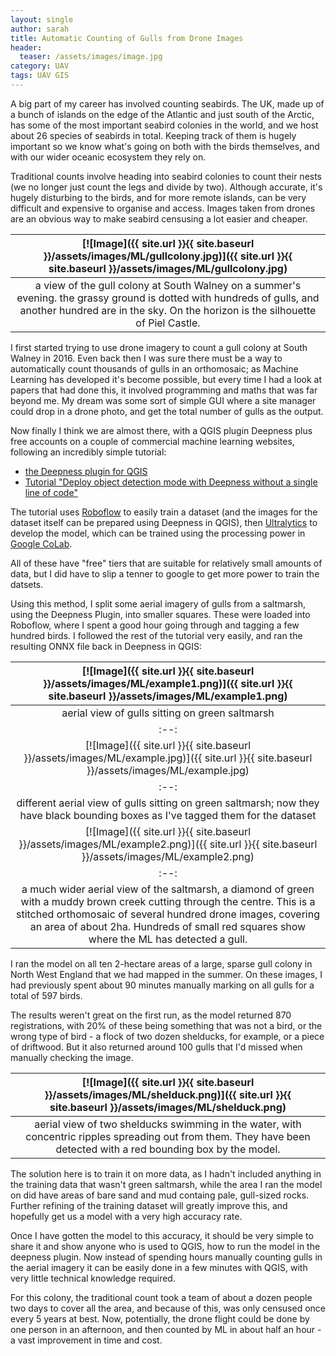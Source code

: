 ```yaml
---
layout: single
author: sarah
title: Automatic Counting of Gulls from Drone Images
header:
  teaser: /assets/images/image.jpg
category: UAV
tags: UAV GIS 
---
```


A big part of my career has involved counting seabirds. The UK, made up of a bunch of islands on the edge of the Atlantic and just south of the Arctic, has some of the most important seabird colonies in the world, and we host about 26 species of seabirds in total. Keeping track of them is hugely important so we know what's going on both with the birds themselves, and with our wider oceanic ecosystem they rely on.

Traditional counts involve heading into seabird colonies to count their nests (we no longer just count the legs and divide by two). Although accurate, it's hugely disturbing to the birds, and for more remote islands, can be very difficult and expensive to organise and access. Images taken from drones are an obvious way to make seabird censusing a lot easier and cheaper.

| [![Image]({{ site.url }}{{ site.baseurl }}/assets/images/ML/gullcolony.jpg)]({{ site.url }}{{ site.baseurl }}/assets/images/ML/gullcolony.jpg) | 
|:--:| 
| a view of the gull colony at South Walney on a summer's evening. the grassy ground is dotted with hundreds of gulls, and another hundred are in the sky. On the horizon is the silhouette of Piel Castle. |

I first started trying to use drone imagery to count a gull colony at South Walney in 2016. Even back then I was sure there must be a way to automatically count thousands of gulls in an orthomosaic; as Machine Learning has developed it's become possible, but every time I had a look at papers that had done this, it involved programming and maths that was far beyond me. My dream was some sort of simple GUI where a site manager could drop in a drone photo, and get the total number of gulls as the output. 

Now finally I think we are almost there, with a QGIS plugin Deepness plus free accounts on a couple of commercial machine learning websites, following an incredibly simple tutorial:

* [the Deepness plugin for QGIS](https://github.com/PUTvision/qgis-plugin-deepness/tree/master)
* [Tutorial "Deploy object detection mode with Deepness without a single line of code"](https://github.com/PUTvision/qgis-plugin-deepness/blob/master/tutorials/detection/Deploy_object_detection_model_with_Deepness_without_a_single_line_of_code.pdf) 

The tutorial uses [Roboflow](http://www.roboflow.com) to easily train a dataset (and the images for the dataset itself can be prepared using Deepness in QGIS), then [Ultralytics](http://https://www.ultralytics.com/) to develop the model, which can be trained using the processing power in [Google CoLab](https://colab.research.google.com/). 

All of these have "free" tiers that are suitable for relatively small amounts of data, but I did have to slip a tenner to google to get more power to train the datsets.

Using this method, I split some aerial imagery of gulls from a saltmarsh, using the Deepness Plugin, into smaller squares. These were loaded into Roboflow, where I spent a good hour going through and tagging a few hundred birds. I followed the rest of the tutorial very easily, and ran the resulting ONNX file back in Deepness in QGIS:

| [![Image]({{ site.url }}{{ site.baseurl }}/assets/images/ML/example1.png)]({{ site.url }}{{ site.baseurl }}/assets/images/ML/example1.png) | 
|:--:| 
| aerial view of gulls sitting on green saltmarsh |
|:--:|
| [![Image]({{ site.url }}{{ site.baseurl }}/assets/images/ML/example.jpg)]({{ site.url }}{{ site.baseurl }}/assets/images/ML/example.jpg) | 
|:--:| 
| different aerial view of gulls sitting on green saltmarsh; now they have black bounding boxes as I've tagged them for the dataset |
| [![Image]({{ site.url }}{{ site.baseurl }}/assets/images/ML/example2.png)]({{ site.url }}{{ site.baseurl }}/assets/images/ML/example2.png) | 
|:--:| 
| a much wider aerial view of the saltmarsh, a diamond of green with a muddy brown creek cutting through the centre. This is a stitched orthomosaic of several hundred drone images, covering an area of about 2ha. Hundreds of small red squares show where the ML has detected a gull. |

I ran the model on all ten 2-hectare areas of a large, sparse gull colony in North West England that we had mapped in the summer. On these images, I had previously spent about 90 minutes manually marking on all gulls for a total of 597 birds.

The results weren't great on the first run, as the model returned 870 registrations, with 20% of these being something that was not a bird, or the wrong type of bird - a flock of two dozen shelducks, for example, or a piece of driftwood. But it also returned around 100 gulls that I'd missed when manually checking the image.

| [![Image]({{ site.url }}{{ site.baseurl }}/assets/images/ML/shelduck.png)]({{ site.url }}{{ site.baseurl }}/assets/images/ML/shelduck.png) | 
|:--:| 
| aerial view of two shelducks swimming in the water, with concentric ripples spreading out from them. They have been detected with a red bounding box by the model. |

The solution here is to train it on more data, as I hadn't included anything in the training data that wasn't green saltmarsh, while the area I ran the model on did have areas of bare sand and mud containg pale, gull-sized rocks. Further refining of the training dataset will greatly improve this, and hopefully get us a model with a very high accuracy rate.

Once I have gotten the model to this accuracy, it should be very simple to share it and show anyone who is used to QGIS, how to run the model in the deepness plugin. Now instead of spending hours manually counting gulls in the aerial imagery it can be easily done in a few minutes with QGIS, with very little technical knowledge required.

For this colony, the traditional count took a team of about a dozen people two days to cover all the area, and because of this, was only censused once every 5 years at best. Now, potentially, the drone flight could be done by one person in an afternoon, and then counted by ML in about half an hour - a vast improvement in time and cost.





















